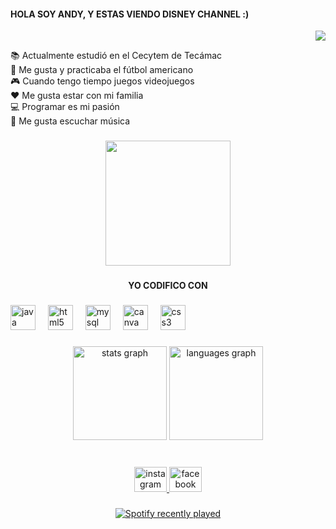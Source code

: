 <h4 align="left">HOLA SOY ANDY, Y ESTAS VIENDO DISNEY CHANNEL :)</h4>


<div align="right">
  <img src="https://profile-counter.glitch.me/oziel-alta/count.svg?"  />
</div>

<p align="left">📚 Actualmente estudió en el Cecytem de Tecámac <br>🏈 Me gusta y practicaba el fútbol americano <br>🎮 Cuando tengo tiempo juegos videojuegos <br>❤️ Me gusta estar con mi familia <br>💻 Programar es mi pasión <br>🎵 Me gusta escuchar música</p>

###

<div align="center">
  <img height="200" src="https://th.bing.com/th/id/OIP.eKI91C_bFdC-UxQTgf8pjgHaHa?w=1200&h=1200&rs=1&pid=ImgDetMain"  />
</div>

###
<h4 align="center">YO CODIFICO CON</h4>

###

<div align="left">
  <img src="https://cdn.jsdelivr.net/gh/devicons/devicon/icons/java/java-original.svg" height="40" alt="java logo"  />
  <img width="12" />
  <img src="https://cdn.jsdelivr.net/gh/devicons/devicon/icons/html5/html5-original.svg" height="40" alt="html5 logo"  />
  <img width="12" />
  <img src="https://cdn.jsdelivr.net/gh/devicons/devicon/icons/mysql/mysql-original.svg" height="40" alt="mysql logo"  />
  <img width="12" />
  <img src="https://cdn.jsdelivr.net/gh/devicons/devicon/icons/canva/canva-original.svg" height="40" alt="canva logo"  />
  <img width="12" />
  <img src="https://cdn.jsdelivr.net/gh/devicons/devicon/icons/css3/css3-original.svg" height="40" alt="css3 logo"  />
</div>



###

<div align="center">
  <img src="https://github-readme-stats.vercel.app/api?username=oziel-alta&hide_title=false&hide_rank=false&show_icons=true&include_all_commits=true&count_private=true&disable_animations=false&theme=dracula&locale=es&hide_border=false&order=1" height="150" alt="stats graph"  />
  <img src="https://github-readme-stats.vercel.app/api/top-langs?username=oziel-alta&locale=es&hide_title=false&layout=compact&card_width=320&langs_count=5&theme=dracula&hide_border=false&order=2" height="150" alt="languages graph"  />
</div>

###

<br clear="both">

<div align="center">
  <a href="https://www.instagram.com/ozi_ag_?igsh=MTZkM3QxaTVuYjZmMA%3D%3D&utm_source=qr" target="_blank">
    <img src="https://raw.githubusercontent.com/maurodesouza/profile-readme-generator/master/src/assets/icons/social/instagram/default.svg" width="52" height="40" alt="instagram logo"  />
  </a>
  <a href="https://www.facebook.com/share/166pfSRSsf/?mibextid=wwXIfr" target="_blank">
    <img src="https://raw.githubusercontent.com/maurodesouza/profile-readme-generator/master/src/assets/icons/social/facebook/default.svg" width="52" height="40" alt="facebook logo"  />
  </a>
</div>

###

<div align="center">
  <a href="https://open.spotify.com/user/31y6koorony7icl5wwdbjuqnvfjm">
    <img src="https://spotify-recently-played-readme.vercel.app/api?user=31y6koorony7icl5wwdbjuqnvfjm&count=6&unique=false" alt="Spotify recently played"  />
  </a>
</div>

###
